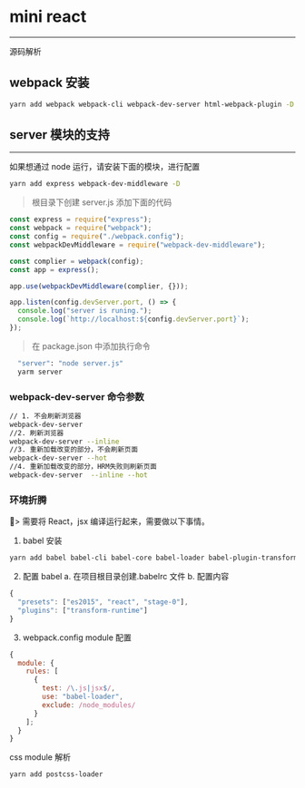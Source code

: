 # mini react

---

源码解析

## webpack 安装

```bash
yarn add webpack webpack-cli webpack-dev-server html-webpack-plugin -D
```

## server 模块的支持

---

如果想通过 node 运行，请安装下面的模块，进行配置

```bash
yarn add express webpack-dev-middleware -D
```

> 根目录下创建 server.js 添加下面的代码

```js
const express = require("express");
const webpack = require("webpack");
const config = require("./webpack.config");
const webpackDevMiddleware = require("webpack-dev-middleware");

const complier = webpack(config);
const app = express();

app.use(webpackDevMiddleware(complier, {}));

app.listen(config.devServer.port, () => {
  console.log("server is runing.");
  console.log(`http://localhost:${config.devServer.port}`);
});
```

> 在 package.json 中添加执行命令

```bash
  "server": "node server.js"
  yarm server
```

### webpack-dev-server 命令参数

```bash
// 1. 不会刷新浏览器
webpack-dev-server
//2. 刷新浏览器
webpack-dev-server --inline
//3. 重新加载改变的部分，不会刷新页面
webpack-dev-server --hot
//4. 重新加载改变的部分，HRM失败则刷新页面
webpack-dev-server  --inline --hot
```

### 环境折腾

> 需要将 React，jsx 编译运行起来，需要做以下事情。

1. babel 安装

```bash
yarn add babel babel-cli babel-core babel-loader babel-plugin-transform-runtime babel-preset-env babel-preset-es2015 babel-preset-react babel-preset-react-hmre babel-preset-stage-0
```

2. 配置 babel
   a. 在项目根目录创建.babelrc 文件
   b. 配置内容

```js
{
  "presets": ["es2015", "react", "stage-0"],
  "plugins": ["transform-runtime"]
}
```

3. webpack.config module 配置

```js
{
  module: {
    rules: [
      {
        test: /\.js|jsx$/,
        use: "babel-loader",
        exclude: /node_modules/
      }
    ];
  }
}
```

css module 解析

```bash
yarn add postcss-loader
```
